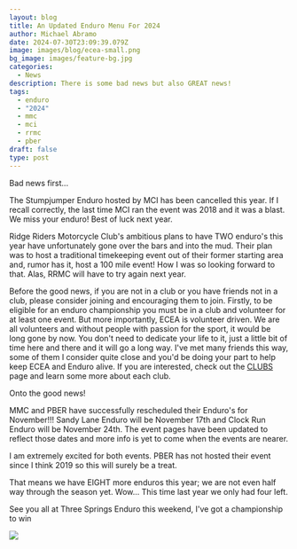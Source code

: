 ```yaml
---
layout: blog
title: An Updated Enduro Menu For 2024
author: Michael Abramo
date: 2024-07-30T23:09:39.079Z
image: images/blog/ecea-small.png
bg_image: images/feature-bg.jpg
categories:
  - News
description: There is some bad news but also GREAT news!
tags:
  - enduro
  - "2024"
  - mmc
  - mci
  - rrmc
  - pber
draft: false
type: post
---
```

Bad news first...

The Stumpjumper Enduro hosted by MCI has been cancelled this year. If I recall correctly, the last time MCI ran the event was 2018 and it was a blast. We miss your enduro! Best of luck next year.

Ridge Riders Motorcycle Club's ambitious plans to have TWO enduro's this year have unfortunately gone over the bars and into the mud. Their plan was to host a traditional timekeeping event out of their former starting area and, rumor has it, host a 100 mile event! How I was so looking forward to that. Alas, RRMC will have to try again next year.

Before the good news, if you are not in a club or you have friends not in a club, please consider joining and encouraging them to join. Firstly, to be eligible for an enduro championship you must be in a club and volunteer for at least one event. But more importantly, ECEA is volunteer driven. We are all volunteers and without people with passion for the sport, it would be long gone by now. You don't need to dedicate your life to it, just a little bit of time here and there and it will go a long way. I've met many friends this way, some of them I consider quite close and you'd be doing your part to help keep ECEA and Enduro alive. If you are interested, check out the [CLUBS](https://ecea.org/clubs/) page and learn some more about each club. 

Onto the good news!

MMC and PBER have successfully rescheduled their Enduro's for November!!! Sandy Lane Enduro will be November 17th and Clock Run Enduro will be November 24th. The event pages have been updated to reflect those dates and more info is yet to come when the events are nearer. 

I am extremely excited for both events. PBER has not hosted their event since I think 2019 so this will surely be a treat.

That means we have EIGHT more enduros this year; we are not even half way through the season yet. Wow... This time last year we only had four left.

See you all at Three Springs Enduro this weekend, I've got a championship to win

![](/images/blog/2024-ecea-event-schedule-card-rev-071724_page-0001.jpg)